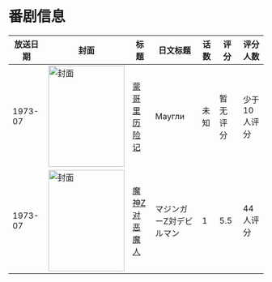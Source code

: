 # 番剧信息

|放送日期|封面|标题|日文标题|话数|评分|评分人数|
|---|---|---|---|---|---|---|
|1973-07|<img src="//lain.bgm.tv/pic/cover/c/7e/cf/443531_kd6K6.jpg" alt="封面" style="width:150px;height:200px;object-fit:cover;">|[蒙哥里历险记](https://bangumi.tv/subject/443531)|Маугли|未知|暂无评分|少于10人评分|
|1973-07|<img src="//lain.bgm.tv/pic/cover/c/9f/a5/115882_IJQaW.jpg" alt="封面" style="width:150px;height:200px;object-fit:cover;">|[魔神Z对恶魔人](https://bangumi.tv/subject/115882)|マジンガーZ対デビルマン|1|5.5|44人评分|
